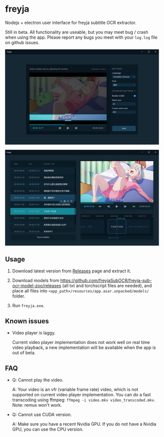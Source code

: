 # freyja

Nodejs + electron user interface for freyja subtitle OCR extractor.

Still in beta. All functionality are useable, but you may meet bug / crash when using the app. Please report any bugs
you meet with your ```log.log``` file on github issues.

![Config page screenshot](.img/config.jpg)

![Edit page screenshot](.img/edit.jpg)

## Usage

1. Download latest version from [Releases](https://github.com/freyjaSubOCR/freyja-sub-ocr-electron/releases) page and extract it.

2. Download models from <https://github.com/freyjaSubOCR/freyja-sub-ocr-model-zoo/releases> (all txt and torchscript files are needed), and place all files into ```<app_path>/resources/app.asar.unpacked/models/``` folder.

3. Run ```freyja.exe```.

## Known issues

- Video player is laggy.

  Current video player implementation does not work well on real time video playback, a new implementation will be
  available when the app is out of beta.

## FAQ

- Q: Cannot play the video.

  A: Your video is an vfr (variable frame rate) video, which is not supported on current video player implementation.
  You can do a fast transcoding using ffmpeg: ```ffmpeg -i video.mkv video_transcoded.mkv```. Note: remux won't work.

- Q: Cannot use CUDA version.

  A: Make sure you have a recent Nvidia GPU. If you do not have a Nvidia GPU, you can use the CPU version.